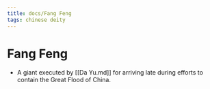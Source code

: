 ```yaml
---
title: docs/Fang Feng
tags: chinese deity
---
```


# Fang Feng 
- A giant executed by [[Da Yu.md]] for arriving late during efforts to contain the Great Flood of China.
